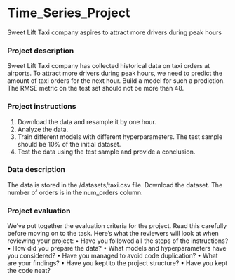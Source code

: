 # Time_Series_Project
Sweet Lift Taxi company aspires to attract more drivers during peak hours


### Project description
Sweet Lift Taxi company has collected historical data on taxi orders at airports. To attract more drivers during peak hours, we need to predict the amount of taxi orders for the next hour. Build a model for such a prediction.
The RMSE metric on the test set should not be more than 48.
### Project instructions
1.	Download the data and resample it by one hour.
2.	Analyze the data.
3.	Train different models with different hyperparameters. The test sample should be 10% of the initial dataset.
4.	Test the data using the test sample and provide a conclusion.
### Data description
The data is stored in the /datasets/taxi.csv file. Download the dataset.
The number of orders is in the num_orders column.
### Project evaluation
We’ve put together the evaluation criteria for the project. Read this carefully before moving on to the task.
Here’s what the reviewers will look at when reviewing your project:
•	Have you followed all the steps of the instructions?
•	How did you prepare the data?
•	What models and hyperparameters have you considered?
•	Have you managed to avoid code duplication?
•	What are your findings?
•	Have you kept to the project structure?
•	Have you kept the code neat?
